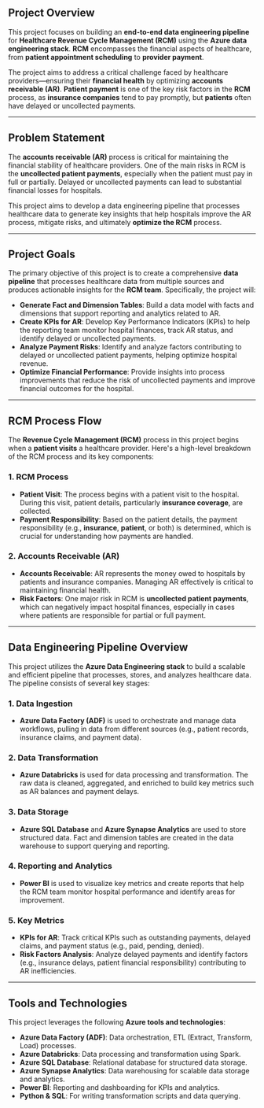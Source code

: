 ## Project Overview

This project focuses on building an **end-to-end data engineering pipeline** for **Healthcare Revenue Cycle Management (RCM)** using the **Azure data engineering stack**. **RCM** encompasses the financial aspects of healthcare, from **patient appointment scheduling** to **provider payment**. 

The project aims to address a critical challenge faced by healthcare providers—ensuring their **financial health** by optimizing **accounts receivable (AR)**. **Patient payment** is one of the key risk factors in the **RCM** process, as **insurance companies** tend to pay promptly, but **patients** often have delayed or uncollected payments.

---

## Problem Statement

The **accounts receivable (AR)** process is critical for maintaining the financial stability of healthcare providers. One of the main risks in RCM is the **uncollected patient payments**, especially when the patient must pay in full or partially. Delayed or uncollected payments can lead to substantial financial losses for hospitals.

This project aims to develop a data engineering pipeline that processes healthcare data to generate key insights that help hospitals improve the AR process, mitigate risks, and ultimately **optimize the RCM** process.

---

## Project Goals

The primary objective of this project is to create a comprehensive **data pipeline** that processes healthcare data from multiple sources and produces actionable insights for the **RCM team**. Specifically, the project will:

- **Generate Fact and Dimension Tables**: Build a data model with facts and dimensions that support reporting and analytics related to AR.
- **Create KPIs for AR**: Develop Key Performance Indicators (KPIs) to help the reporting team monitor hospital finances, track AR status, and identify delayed or uncollected payments.
- **Analyze Payment Risks**: Identify and analyze factors contributing to delayed or uncollected patient payments, helping optimize hospital revenue.
- **Optimize Financial Performance**: Provide insights into process improvements that reduce the risk of uncollected payments and improve financial outcomes for the hospital.

---

## RCM Process Flow

The **Revenue Cycle Management (RCM)** process in this project begins when a **patient visits** a healthcare provider. Here's a high-level breakdown of the RCM process and its key components:

### 1. **RCM Process**

- **Patient Visit**: The process begins with a patient visit to the hospital. During this visit, patient details, particularly **insurance coverage**, are collected.
- **Payment Responsibility**: Based on the patient details, the payment responsibility (e.g., **insurance**, **patient**, or both) is determined, which is crucial for understanding how payments are handled.

### 2. **Accounts Receivable (AR)**

- **Accounts Receivable**: AR represents the money owed to hospitals by patients and insurance companies. Managing AR effectively is critical to maintaining financial health.
- **Risk Factors**: One major risk in RCM is **uncollected patient payments**, which can negatively impact hospital finances, especially in cases where patients are responsible for partial or full payment.

---

## Data Engineering Pipeline Overview

This project utilizes the **Azure Data Engineering stack** to build a scalable and efficient pipeline that processes, stores, and analyzes healthcare data. The pipeline consists of several key stages:

### **1. Data Ingestion**
- **Azure Data Factory (ADF)** is used to orchestrate and manage data workflows, pulling in data from different sources (e.g., patient records, insurance claims, and payment data).

### **2. Data Transformation**
- **Azure Databricks** is used for data processing and transformation. The raw data is cleaned, aggregated, and enriched to build key metrics such as AR balances and payment delays.

### **3. Data Storage**
- **Azure SQL Database** and **Azure Synapse Analytics** are used to store structured data. Fact and dimension tables are created in the data warehouse to support querying and reporting.

### **4. Reporting and Analytics**
- **Power BI** is used to visualize key metrics and create reports that help the RCM team monitor hospital performance and identify areas for improvement.

### **5. Key Metrics**
- **KPIs for AR**: Track critical KPIs such as outstanding payments, delayed claims, and payment status (e.g., paid, pending, denied).
- **Risk Factors Analysis**: Analyze delayed payments and identify factors (e.g., insurance delays, patient financial responsibility) contributing to AR inefficiencies.

---

## Tools and Technologies

This project leverages the following **Azure tools and technologies**:

- **Azure Data Factory (ADF)**: Data orchestration, ETL (Extract, Transform, Load) processes.
- **Azure Databricks**: Data processing and transformation using Spark.
- **Azure SQL Database**: Relational database for structured data storage.
- **Azure Synapse Analytics**: Data warehousing for scalable data storage and analytics.
- **Power BI**: Reporting and dashboarding for KPIs and analytics.
- **Python & SQL**: For writing transformation scripts and data querying.
